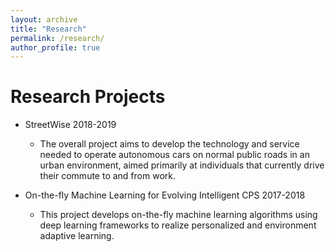 ```yaml
---
layout: archive
title: "Research"
permalink: /research/
author_profile: true
---
```


Research Projects
=====
* StreetWise 2018-2019
  * The overall project aims to develop the technology and service needed to operate
  autonomous cars on normal public roads in an urban environment, aimed primarily
  at individuals that currently drive their commute to and from work.
  
* On-the-fly Machine Learning for Evolving Intelligent CPS 2017-2018
  * This project develops on-the-fly machine learning algorithms using deep learning
  frameworks to realize personalized and environment adaptive learning.
